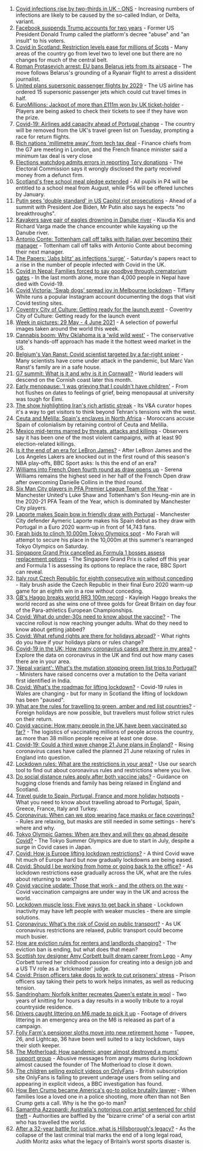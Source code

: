 1. [Covid infections rise by two-thirds in UK - ONS](https://www.bbc.co.uk/news/health-57362508) - Increasing numbers of infections are likely to be caused by the so-called Indian, or Delta, variant.
2. [Facebook suspends Trump accounts for two years](https://www.bbc.co.uk/news/world-us-canada-57365628) - Former US President Donald Trump called the platform's decree "abuse" and "an insult" to his voters.
3. [Covid in Scotland: Restriction levels ease for millions of Scots](https://www.bbc.co.uk/news/uk-scotland-57361513) - Many areas of the country go from level two to level one but there are no changes for much of the central belt.
4. [Roman Protasevich arrest: EU bans Belarus jets from its airspace](https://www.bbc.co.uk/news/world-europe-57366919) - The move follows Belarus's grounding of a Ryanair flight to arrest a dissident journalist.
5. [United plans supersonic passenger flights by 2029](https://www.bbc.co.uk/news/technology-57361193) - The US airline has ordered 15 supersonic passenger jets which could cut travel times in half.
6. [EuroMillions: Jackpot of more than £111m won by UK ticket-holder](https://www.bbc.co.uk/news/uk-57367049) - Players are being asked to check their tickets to see if they have won the prize.
7. [Covid-19: Airlines add capacity ahead of Portugal change](https://www.bbc.co.uk/news/uk-57353048) - The country will be removed from the UK's travel green list on Tuesday, prompting a race for return flights.
8. [Rich nations 'millimetre away' from tech tax deal](https://www.bbc.co.uk/news/business-57349803) - Finance chiefs from the G7 are meeting in London, and the French finance minister said a minimum tax deal is very close
9. [Elections watchdog admits errors in reporting Tory donations](https://www.bbc.co.uk/news/uk-politics-57365728) - The Electoral Commission says it wrongly disclosed the party received money from a defunct firm.
10. [Scotland's free school meal pledge extended](https://www.bbc.co.uk/news/uk-scotland-57359072) - All pupils in P4 will be entitled to a school meal from August, while P5s will be offered lunches by January.
11. [Putin sees 'double standard' in US Capitol riot prosecutions](https://www.bbc.co.uk/news/world-us-canada-57366668) - Ahead of a summit with President Joe Biden, Mr Putin also says he expects "no breakthroughs".
12. [Kayakers save pair of eagles drowning in Danube river](https://www.bbc.co.uk/news/world-europe-57358082) - Klaudia Kis and Richard Varga made the chance encounter while kayaking up the Danube river.
13. [Antonio Conte: Tottenham call off talks with Italian over becoming their manager](https://www.bbc.co.uk/sport/football/57366387) - Tottenham call off talks with Antonio Conte about becoming their next manager.
14. [The Papers: 'Jabs blitz' as infections 'surge'](https://www.bbc.co.uk/news/blogs-the-papers-57366709) - Saturday's papers react to a rise in the number of people infected with Covid in the UK.
15. [Covid in Nepal: Families forced to say goodbye through crematorium gates](https://www.bbc.co.uk/news/world-asia-57362876) - In the last month alone, more than 4,000 people in Nepal have died with Covid-19.
16. [Covid Victoria: 'Swab dogs' spread joy in Melbourne lockdown](https://www.bbc.co.uk/news/world-australia-57340316) - Tiffany White runs a popular Instagram account documenting the dogs that visit Covid testing sites.
17. [Coventry City of Culture: Getting ready for the launch event](https://www.bbc.co.uk/news/entertainment-arts-57358081) - Coventry City of Culture: Getting ready for the launch event
18. [Week in pictures: 29 May - 4 June 2021](https://www.bbc.co.uk/news/in-pictures-57362129) - A selection of powerful images taken around the world this week.
19. [Cannabis boom: Why Oklahoma is a 'wild wild west'](https://www.bbc.co.uk/news/world-us-canada-57337298) - The conservative state's hands-off approach has made it the hottest weed market in the US.
20. [Belgium's Van Ranst: Covid scientist targeted by a far-right sniper](https://www.bbc.co.uk/news/world-europe-57358492) - Many scientists have come under attack in the pandemic, but Marc Van Ranst's family are in a safe house.
21. [G7 summit: What is it and why is it in Cornwall?](https://www.bbc.co.uk/news/world-49434667) - World leaders will descend on the Cornish coast later this month.
22. [Early menopause: 'I was grieving that I couldn't have children'](https://www.bbc.co.uk/news/newsbeat-57345804) - From hot flushes on dates to feelings of grief, being menopausal at university was tough for Éimi.
23. [The show highlighting Iran's rich artistic streak](https://www.bbc.co.uk/news/entertainment-arts-57314306) - Its V&A curator hopes it's a way to get visitors to think beyond Tehran's tensions with the west.
24. [Ceuta and Melilla: Spain's enclaves in North Africa](https://www.bbc.co.uk/news/world-africa-57305882) - Moroccans accuse Spain of colonialism by retaining control of Ceuta and Melilla.
25. [Mexico mid-terms marred by threats, attacks and killings](https://www.bbc.co.uk/news/world-latin-america-57359252) - Observers say it has been one of the most violent campaigns, with at least 90 election-related killings.
26. [Is it the end of an era for LeBron James?](https://www.bbc.co.uk/sport/basketball/57361225) - After LeBron James and the Los Angeles Lakers are knocked out in the first round of this season's NBA play-offs, BBC Sport asks: Is this the end of an era?
27. [Williams into French Open fourth round as draw opens up](https://www.bbc.co.uk/sport/tennis/57357513) - Serena Williams remains the highest seed in her half of the French Open draw after overcoming Danielle Collins in the third round.
28. [Six Man City players in PFA Premier League Team of the Year](https://www.bbc.co.uk/sport/football/57356719) - Manchester United's Luke Shaw and Tottenham's Son Heung-min are in the 2020-21 PFA Team of the Year, which is dominated by Manchester City players.
29. [Laporte makes Spain bow in friendly draw with Portugal](https://www.bbc.co.uk/sport/football/57362348) - Manchester City defender Aymeric Laporte makes his Spain debut as they draw with Portugal in a Euro 2020 warm-up in front of 14,743 fans.
30. [Farah bids to clinch 10,000m Tokyo Olympics spot](https://www.bbc.co.uk/sport/athletics/57366365) - Mo Farah will attempt to secure his place in the 10,000m at this summer's rearranged Tokyo Olympics on Saturday.
31. [Singapore Grand Prix cancelled as Formula 1 bosses assess replacement options](https://www.bbc.co.uk/sport/formula1/57360662) - The Singapore Grand Prix is called off this year and Formula 1 is assessing its options to replace the race, BBC Sport can reveal.
32. [Italy rout Czech Republic for eighth consecutive win without conceding](https://www.bbc.co.uk/sport/football/57362341) - Italy brush aside the Czech Republic in their final Euro 2020 warm-up game for an eighth win in a row without conceding.
33. [GB's Haggo breaks world RR3 100m record](https://www.bbc.co.uk/sport/disability-sport/57366379) - Kayleigh Haggo breaks the world record as she wins one of three golds for Great Britain on day four of the Para-athletics European Championships.
34. [Covid: What do under-30s need to know about the vaccine?](https://www.bbc.co.uk/news/health-57273875) - The vaccine rollout is now reaching younger adults. What do they need to know about getting jabbed?
35. [Covid: What refund rights are there for holidays abroad?](https://www.bbc.co.uk/news/business-51615412) - What rights do you have if your holidays plans or rules change?
36. [Covid-19 in the UK: How many coronavirus cases are there in my area?](https://www.bbc.co.uk/news/uk-51768274) - Explore the data on coronavirus in the UK and find out how many cases there are in your area.
37. ['Nepal variant': What's the mutation stopping green list trips to Portugal?](https://www.bbc.co.uk/news/health-57356109) - Ministers have raised concerns over a mutation to the Delta variant first identified in India.
38. [Covid: What's the roadmap for lifting lockdown?](https://www.bbc.co.uk/news/explainers-52530518) - Covid-19 rules in Wales are changing - but for many in Scotland the lifting of lockdown has been "paused".
39. [What are the rules for travelling to green, amber and red list countries?](https://www.bbc.co.uk/news/explainers-52544307) - Foreign holidays are now possible, but travellers must follow strict rules on their return.
40. [Covid vaccine: How many people in the UK have been vaccinated so far?](https://www.bbc.co.uk/news/health-55274833) - The logistics of vaccinating millions of people across the country, as more than 38 million people receive at least one dose.
41. [Covid-19: Could a third wave change 21 June plans in England?](https://www.bbc.co.uk/news/health-57328469) - Rising coronavirus cases have called the planned 21 June relaxing of rules in England into question.
42. [Lockdown rules: What are the restrictions in your area?](https://www.bbc.co.uk/news/uk-54373904) - Use our search tool to find out about coronavirus rules and restrictions where you live.
43. [Do social distance rules apply after both vaccine jabs?](https://www.bbc.co.uk/news/uk-51506729) - Guidance on hugging close friends and family has being relaxed in England and Scotland.
44. [Travel guide to Spain, Portugal, France and more holiday hotspots](https://www.bbc.co.uk/news/explainers-56997931) - What you need to know about travelling abroad to Portugal, Spain, Greece, France, Italy and Turkey.
45. [Coronavirus: When can we stop wearing face masks or face coverings?](https://www.bbc.co.uk/news/health-51205344) - Rules are relaxing, but masks are still needed in some settings - here's where and why.
46. [Tokyo Olympic Games: When are they and will they go ahead despite Covid?](https://www.bbc.co.uk/news/world-asia-57240044) - The Tokyo Summer Olympics are due to start in July, despite a surge in Covid cases in Japan.
47. [Covid: How is Europe lifting lockdown restrictions?](https://www.bbc.co.uk/news/explainers-53640249) - A third Covid wave hit much of Europe hard but now gradually lockdowns are being eased.
48. [Covid: Should I be working from home or going back to the office?](https://www.bbc.co.uk/news/business-52567567) - As lockdown restrictions ease gradually across the UK, what are the rules about returning to work?
49. [Covid vaccine update: Those that work - and the others on the way](https://www.bbc.co.uk/news/health-51665497) - Covid vaccination campaigns are under way in the UK and across the world.
50. [Lockdown muscle loss: Five ways to get back in shape](https://www.bbc.co.uk/news/uk-56887390) - Lockdown inactivity may have left people with weaker muscles - there are simple solutions.
51. [Coronavirus: What's the risk of Covid on public transport?](https://www.bbc.co.uk/news/health-51736185) - As UK coronavirus restrictions are relaxed, public transport could become much busier.
52. [How are eviction rules for renters and landlords changing?](https://www.bbc.co.uk/news/explainers-53860154) - The eviction ban is ending, but what does that mean?
53. [Scottish toy designer Amy Corbett built dream career from Lego](https://www.bbc.co.uk/news/uk-scotland-glasgow-west-57282419) - Amy Corbett turned her childhood passion for creating into a design job and a US TV role as a 'brickmaster' judge.
54. [Covid: Prison officers take dogs to work to cut prisoners' stress](https://www.bbc.co.uk/news/uk-wales-57317334) - Prison officers say taking their pets to work helps inmates, as well as reducing tension.
55. [Sandringham: Norfolk knitter recreates Queen's estate in wool](https://www.bbc.co.uk/news/uk-england-norfolk-57334420) - Two years of knitting for hours a day results in a woolly tribute to a royal countryside residence.
56. [Drivers caught littering on M6 made to pick it up](https://www.bbc.co.uk/news/uk-england-stoke-staffordshire-57347552) - Footage of drivers littering in an emergency area on the M6 is released as part of a campaign.
57. [Folly Farm's pensioner sloths move into new retirement home](https://www.bbc.co.uk/news/uk-wales-57276982) - Tuppee, 26, and Lightcap, 36 have been well suited to a lazy lockdown, says their sloth keeper.
58. [The Motherload: How pandemic anger almost destroyed a mums' support group](https://www.bbc.co.uk/news/stories-57285368) - Abusive messages from angry mums during lockdown almost caused the founder of The Motherload to close it down.
59. [The children selling explicit videos on OnlyFans](https://www.bbc.co.uk/news/uk-57255983) - British subscription site OnlyFans is failing to prevent underage users from selling and appearing in explicit videos, a BBC investigation has found.
60. [How Ben Crump became America's go-to police brutality lawyer](https://www.bbc.co.uk/news/world-us-canada-57038162) - When families lose a loved one in a police shooting, more often than not Ben Crump gets a call. Why is he the go-to man?
61. [Samantha Azzopardi: Australia's notorious con artist sentenced for child theft](https://www.bbc.co.uk/news/world-australia-57284621) - Authorities are baffled by the "bizarre crime" of a serial con artist who has travelled the world.
62. [After a 32-year battle for justice, what is Hillsborough's legacy?](https://www.bbc.co.uk/news/uk-57281398) - As the collapse of the last criminal trial marks the end of a long legal road, Judith Moritz asks what the legacy of Britain’s worst sports disaster is.
